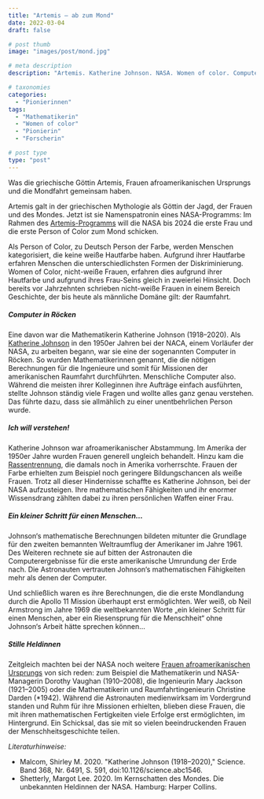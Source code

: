 ```yaml
---
title: "Artemis – ab zum Mond"
date: 2022-03-04
draft: false

# post thumb
image: "images/post/mond.jpg"

# meta description
description: "Artemis. Katherine Johnson. NASA. Women of color. Computer in Röcken. Frau und Mondfahrt. Berühmte Mathematikerin."

# taxonomies
categories:
  - "Pionierinnen"
tags:
  - "Mathematikerin"
  - "Women of color"
  - "Pionierin"
  - "Forscherin"

# post type
type: "post"
---
```


Was die griechische Göttin Artemis, Frauen afroamerikanischen Ursprungs und die Mondfahrt gemeinsam haben.


Artemis galt in der griechischen Mythologie als Göttin der Jagd, der Frauen und des Mondes. Jetzt ist sie Namenspatronin eines NASA-Programms: Im Rahmen des [Artemis-Programms](https://www.nasa.gov/press-release/as-artemis-moves-forward-nasa-picks-spacex-to-land-next-americans-on-moon) will die NASA bis 2024 die erste Frau und die erste Person of Color zum Mond schicken. 

Als Person of Color, zu Deutsch Person der Farbe, werden Menschen kategorisiert, die keine weiße Hautfarbe haben. Aufgrund ihrer Hautfarbe erfahren Menschen die unterschiedlichsten Formen der Diskriminierung. Women of Color, nicht-weiße Frauen, erfahren dies aufgrund ihrer Hautfarbe und aufgrund ihres Frau-Seins gleich in zweierlei Hinsicht. Doch bereits vor Jahrzehnten schrieben nicht-weiße Frauen in einem Bereich Geschichte, der bis heute als männliche Domäne gilt: der Raumfahrt.

##### Computer in Röcken

Eine davon war die Mathematikerin Katherine Johnson (1918–2020). Als [Katherine Johnson](https://www.nasa.gov/audience/foreducators/a-lifetime-of-stem.html) in den 1950er Jahren bei der NACA, einem Vorläufer der NASA, zu arbeiten begann, war sie eine der sogenannten Computer in Röcken. So wurden Mathematikerinnen genannt, die die nötigen Berechnungen für die Ingenieure und somit für Missionen der amerikanischen Raumfahrt durchführten. Menschliche Computer also. Während die meisten ihrer Kolleginnen ihre Aufträge einfach ausführten, stellte Johnson ständig viele Fragen und wollte alles ganz genau verstehen. Das führte dazu, dass sie allmählich zu einer unentbehrlichen Person wurde.

##### Ich will verstehen!

Katherine Johnson war afroamerikanischer Abstammung. Im Amerika der 1950er Jahre wurden Frauen generell ungleich behandelt. Hinzu kam die [Rassentrennung](https://www.geo.de/magazine/geo-epoche/20973-rtkl-usa-den-1960ern-wie-afroamerikaner-unter-der-rassentrennung-litten), die damals noch in Amerika vorherrschte. Frauen der Farbe erhielten zum Beispiel noch geringere Bildungschancen als weiße Frauen. Trotz all dieser Hindernisse schaffte es Katherine Johnson, bei der NASA aufzusteigen. Ihre mathematischen Fähigkeiten und ihr enormer Wissensdrang zählten dabei zu ihren persönlichen Waffen einer Frau.

##### Ein kleiner Schritt für einen Menschen...

Johnson‘s mathematische Berechnungen bildeten mitunter die Grundlage für den zweiten bemannten Weltraumflug der Amerikaner im Jahre 1961. Des Weiteren rechnete sie auf bitten der Astronauten die Computerergebnisse für die erste amerikanische Umrundung der Erde nach. Die Astronauten vertrauten Johnson‘s mathematischen Fähigkeiten mehr als denen der Computer. 

Und schließlich waren es ihre Berechnungen, die die erste Mondlandung durch die Apollo 11 Mission überhaupt erst ermöglichten. Wer weiß, ob Neil Armstrong im Jahre 1969 die weltbekannten Worte „ein kleiner Schritt für einen Menschen, aber ein Riesensprung für die Menschheit“ ohne Johnson‘s Arbeit hätte sprechen können…

##### Stille Heldinnen

Zeitgleich machten bei der NASA noch weitere [Frauen afroamerikanischen Ursprungs](https://www.swashvillage.org/article/katherine-johnson-and-9-other-black-female-pioneers-in-science) von sich reden: zum Beispiel die Mathematikerin und NASA-Managerin Dorothy Vaughan (1910–2008), die Ingenieurin Mary Jackson (1921–2005) oder die Mathematikerin und Raumfahrtingenieurin Christine Darden (*1942). Während die Astronauten medienwirksam im Vordergrund standen und Ruhm für ihre Missionen erhielten, blieben diese Frauen, die mit ihren mathematischen Fertigkeiten viele Erfolge erst ermöglichten, im Hintergrund. Ein Schicksal, das sie mit so vielen beeindruckenden Frauen der Menschheitsgeschichte teilen.

*Literaturhinweise:*
- Malcom, Shirley M. 2020. "Katherine Johnson (1918–2020)," Science. Band 368, Nr. 6491, S. 591, doi:10.1126/science.abc1546.
- Shetterly, Margot Lee. 2020. Im Kernschatten des Mondes. Die unbekannten Heldinnen der NASA. Hamburg: Harper Collins.

